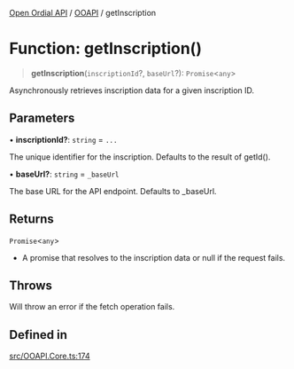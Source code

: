 [Open Ordial API](../../README.md) / [OOAPI](../README.md) / getInscription

# Function: getInscription()

> **getInscription**(`inscriptionId`?, `baseUrl`?): `Promise`\<`any`\>

Asynchronously retrieves inscription data for a given inscription ID.

## Parameters

• **inscriptionId?**: `string` = `...`

The unique identifier for the inscription. Defaults to the result of getId().

• **baseUrl?**: `string` = `_baseUrl`

The base URL for the API endpoint. Defaults to _baseUrl.

## Returns

`Promise`\<`any`\>

- A promise that resolves to the inscription data or null if the request fails.

## Throws

Will throw an error if the fetch operation fails.

## Defined in

[src/OOAPI.Core.ts:174](https://github.com/open-ordinal/open-ordinal-api/blob/727b99edb71d9e2feb76fbc2eae8d4b22e6a8312/src/OOAPI.Core.ts#L174)
